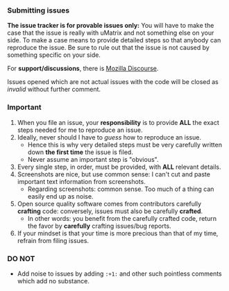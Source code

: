 ### Submitting issues

**The issue tracker is for provable issues only:** You will have to make the case that the issue is really with uMatrix and not something else on your side. To make a case means to provide detailed steps so that anybody can reproduce the issue. Be sure to rule out that the issue is not caused by something specific on your side.

For **support/discussions**, there is [Mozilla Discourse](https://discourse.mozilla-community.org/t/support-umatrix/5131).

Issues opened which are not actual issues with the code will be closed as _invalid_ without further comment.

### Important

1. When you file an issue, your **responsibility** is to provide **ALL** the exact steps needed for me to reproduce an issue.
1. Ideally, never should I have to _guess_ how to reproduce an issue.
    - Hence this is why very detailed steps must be very carefully written down **the first time** the issue is filed.
    - Never assume an important step is "obvious".
1. Every single step, in order, must be provided, with **ALL** relevant details.
1. Screenshots are nice, but use common sense: I can't cut and paste important text information from screenshots.
    - Regarding screenshots: common sense. Too much of a thing can easily end up as noise.
1. Open source quality software comes from contributors carefully **crafting** code: conversely, issues must also be carefully **crafted**.
    - In other words: you benefit from the carefully crafted code, return the favor by **carefully** crafting issues/bug reports.
1. If your mindset is that your time is more precious than that of my time, refrain from filing issues.

### DO NOT

- Add noise to issues by adding `:+1:` and other such pointless comments which add no substance.
